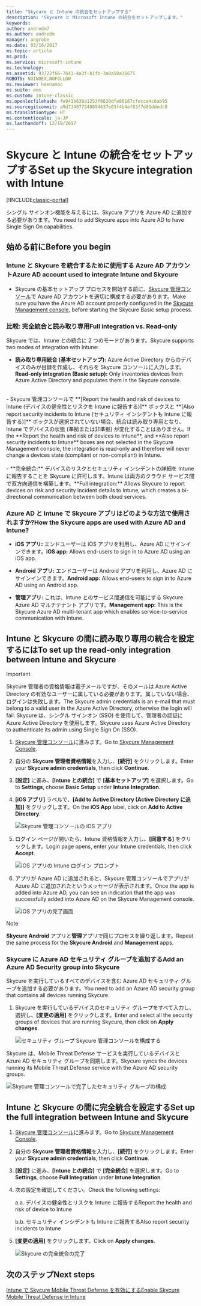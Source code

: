 ```yaml
---
title: "Skycure と Intune の統合をセットアップする"
description: "Skycure と Microsoft Intune の統合をセットアップします。"
keywords: 
author: andredm7
ms.author: andredm
manager: angrobe
ms.date: 03/16/2017
ms.topic: article
ms.prod: 
ms.service: microsoft-intune
ms.technology: 
ms.assetid: 93722f66-7641-4a3f-b1fb-3a0a58a36675
ROBOTS: NOINDEX,NOFOLLOW
ms.reviewer: heenamac
ms.suite: ems
ms.custom: intune-classic
ms.openlocfilehash: fe941b638a1253f6620dfe86167cfecce4c6ab95
ms.sourcegitcommit: a9d734877340894637e03f4b4ef83f7d01ddedc8
ms.translationtype: HT
ms.contentlocale: ja-JP
ms.lasthandoff: 12/19/2017
---
```

# <a name="set-up-the-skycure-integration-with-intune"></a><span data-ttu-id="6025a-103">Skycure と Intune の統合をセットアップする</span><span class="sxs-lookup"><span data-stu-id="6025a-103">Set up the Skycure integration with Intune</span></span>

[!INCLUDE[classic-portal](../includes/classic-portal.md)]

<span data-ttu-id="6025a-104">シングル サインオン機能を与えるには、Skycure アプリを Azure AD に追加する必要があります。</span><span class="sxs-lookup"><span data-stu-id="6025a-104">You need to add Skycure apps into Azure AD to have Single Sign On capabilities.</span></span>

## <a name="before-you-begin"></a><span data-ttu-id="6025a-105">始める前に</span><span class="sxs-lookup"><span data-stu-id="6025a-105">Before you begin</span></span>

### <a name="azure-ad-account-used-to-integrate-intune-and-skycure"></a><span data-ttu-id="6025a-106">Intune と Skycure を統合するために使用する Azure AD アカウント</span><span class="sxs-lookup"><span data-stu-id="6025a-106">Azure AD account used to integrate Intune and Skycure</span></span>

-   <span data-ttu-id="6025a-107">Skycure の基本セットアップ プロセスを開始する前に、[Skycure 管理コンソール](https://aad.skycure.com)で Azure AD アカウントを適切に構成する必要があります。</span><span class="sxs-lookup"><span data-stu-id="6025a-107">Make sure you have the Azure AD account properly configured in the [Skycure Management console](https://aad.skycure.com), before starting the Skycure Basic setup process.</span></span>

### <a name="full-integration-vs-read-only"></a><span data-ttu-id="6025a-108">比較: 完全統合と読み取り専用</span><span class="sxs-lookup"><span data-stu-id="6025a-108">Full integration vs. Read-only</span></span>

<span data-ttu-id="6025a-109">Skycure では、Intune との統合に 2 つのモードがあります。</span><span class="sxs-lookup"><span data-stu-id="6025a-109">Skycure supports two modes of integration with Intune:</span></span>

-   <span data-ttu-id="6025a-110">**読み取り専用統合 (基本セットアップ):** Azure Active Directory からのデバイスのみが目録を作成し、それらを Skycure コンソールに入力します。</span><span class="sxs-lookup"><span data-stu-id="6025a-110">**Read-only integration (Basic setup):** Only inventories devices from Azure Active Directory and populates them in the Skycure console.</span></span>
<br>
    -   <span data-ttu-id="6025a-111">Skycure 管理コンソールで **[Report the health and risk of devices to Intune (デバイスの健全性とリスクを Intune に報告する)]** ボックスと **[Also report security incidents to Intune (セキュリティ インシデントも Intune に報告する)]** ボックスが選択されていない場合、統合は読み取り専用となり、Intune でデバイスの状態 (準拠または非準拠) が変化することはありません。</span><span class="sxs-lookup"><span data-stu-id="6025a-111">If the **Report the health and risk of devices to Intune**, and **Also report security incidents to Intune** boxes are not selected in the Skycure Management console, the integration is read-only and therefore will never change a devices state (compliant or non-compliant) in Intune.</span></span>
<br></br>
-   <span data-ttu-id="6025a-112">**完全統合:** デバイスのリスクとセキュリティ インシデントの詳細を Intune に報告することを Skycure に許可します。Intune は両方のクラウド サービス間で双方向通信を構築します。</span><span class="sxs-lookup"><span data-stu-id="6025a-112">**Full integration:** Allows Skycure to report devices on risk and security incident details to Intune, which creates a bi-directional communication between both cloud services.</span></span>

### <a name="how-the-skycure-apps-are-used-with-azure-ad-and-intune"></a><span data-ttu-id="6025a-113">Azure AD と Intune で Skycure アプリはどのような方法で使用されますか?</span><span class="sxs-lookup"><span data-stu-id="6025a-113">How the Skycure apps are used with Azure AD and Intune?</span></span>

-   <span data-ttu-id="6025a-114">**iOS アプリ:** エンドユーザーは iOS アプリを利用し、Azure AD にサインインできます。</span><span class="sxs-lookup"><span data-stu-id="6025a-114">**iOS app:** Allows end-users to sign in to Azure AD using an iOS app.</span></span>

-   <span data-ttu-id="6025a-115">**Android アプリ:** エンドユーザーは Android アプリを利用し、Azure AD にサインインできます。</span><span class="sxs-lookup"><span data-stu-id="6025a-115">**Android app:** Allows end-users to sign in to Azure AD using an Android app.</span></span>

-   <span data-ttu-id="6025a-116">**管理アプリ:** これは、Intune とのサービス間通信を可能にする Skycure Azure AD マルチテナント アプリです。</span><span class="sxs-lookup"><span data-stu-id="6025a-116">**Management app:** This is the Skycure Azure AD multi-tenant app which enables service-to-service communication with Intune.</span></span>

## <a name="to-set-up-the-read-only-integration-between-intune-and-skycure"></a><span data-ttu-id="6025a-117">Intune と Skycure の間に読み取り専用の統合を設定するには</span><span class="sxs-lookup"><span data-stu-id="6025a-117">To set up the read-only integration between Intune and Skycure</span></span>

> [!IMPORTANT]
> <span data-ttu-id="6025a-118">Skycure 管理者の資格情報は電子メールですが、そのメールは Azure Active Directory の有効なユーザーに属している必要があります。属していない場合、ログインは失敗します。</span><span class="sxs-lookup"><span data-stu-id="6025a-118">The Skycure admin credentials is an e-mail that must belong to a valid user in the Azure Active Directory, otherwise the login will fail.</span></span> <span data-ttu-id="6025a-119">Skycure は、シングル サインオン (SSO) を使用して、管理者の認証に Azure Active Directory を使用します。</span><span class="sxs-lookup"><span data-stu-id="6025a-119">Skycure uses Azure Active Directory to authenticate its admin using Single Sign On (SSO).</span></span>

1.  <span data-ttu-id="6025a-120">[Skycure 管理コンソール](https://aad.skycure.com)に進みます。</span><span class="sxs-lookup"><span data-stu-id="6025a-120">Go to [Skycure Management Console](https://aad.skycure.com).</span></span>

2.  <span data-ttu-id="6025a-121">自分の **Skycure 管理者資格情報**を入力し、**[続行]** をクリックします。</span><span class="sxs-lookup"><span data-stu-id="6025a-121">Enter your **Skycure admin credentials**, then click **Continue**.</span></span>

3.  <span data-ttu-id="6025a-122">**[設定]** に進み、**[Intune との統合]** で **[基本セットアップ]** を選択します。</span><span class="sxs-lookup"><span data-stu-id="6025a-122">Go to **Settings**, choose **Basic Setup** under **Intune Integration**.</span></span>

4.  <span data-ttu-id="6025a-123">**[iOS アプリ]** ラベルで、**[Add to Active Directory (Active Directory に追加)]** をクリックします。</span><span class="sxs-lookup"><span data-stu-id="6025a-123">On the **iOS App** label, click on **Add to Active Directory**.</span></span>

    ![Skycure 管理コンソールの iOS アプリ](../media/mtp/skycure-setup-1.png)

5.  <span data-ttu-id="6025a-125">ログイン ページが開いたら、Intune 資格情報を入力し、**[同意する]** をクリックします。</span><span class="sxs-lookup"><span data-stu-id="6025a-125">Login page opens, enter your Intune credentials, then click **Accept**.</span></span>

    ![iOS アプリの Intune ログイン プロンプト](../media/mtp/skycure-setup-2.png)

6.  <span data-ttu-id="6025a-127">アプリが Azure AD に追加されると、Skycure 管理コンソールでアプリが Azure AD に追加されたというメッセージが表示されます。</span><span class="sxs-lookup"><span data-stu-id="6025a-127">Once the app is added into Azure AD, you can see an indication that the app was successfully added into Azure AD on the Skycure Management console.</span></span>

    ![iOS アプリの完了画面](../media/mtp/skycure-setup-3.png)

> [!NOTE]
> <span data-ttu-id="6025a-129">**Skycure Android** アプリと**管理**アプリで同じプロセスを繰り返します。</span><span class="sxs-lookup"><span data-stu-id="6025a-129">Repeat the same process for the **Skycure Android** and **Management** apps.</span></span>

### <a name="add-an-azure-ad-security-group-into-skycure"></a><span data-ttu-id="6025a-130">Skycure に Azure AD セキュリティ グループを追加する</span><span class="sxs-lookup"><span data-stu-id="6025a-130">Add an Azure AD Security group into Skycure</span></span>

<span data-ttu-id="6025a-131">Skycure を実行しているすべてのデバイスを含む Azure AD セキュリティ グループを追加する必要があります。</span><span class="sxs-lookup"><span data-stu-id="6025a-131">You need to add an Azure AD security group that contains all devices running Skycure.</span></span>

1.  <span data-ttu-id="6025a-132">Skycure を実行しているデバイスのセキュリティ グループをすべて入力し、選択し、**[変更の適用]** をクリックします。</span><span class="sxs-lookup"><span data-stu-id="6025a-132">Enter and select all the security groups of devices that are running Skycure, then click on **Apply changes**.</span></span>

    ![セキュリティ グループ Skycure 管理コンソールを構成する](../media/mtp/skycure-setup-4.png)

<span data-ttu-id="6025a-134">Skycure は、Mobile Threat Defense サービスを実行しているデバイスと Azure AD セキュリティ グループを同期します。</span><span class="sxs-lookup"><span data-stu-id="6025a-134">Skycure syncs the devices running its Mobile Threat Defense service with the Azure AD security groups.</span></span>

![Skycure 管理コンソールで完了したセキュリティ グループの構成](../media/mtp/skycure-setup-5.png)

## <a name="set-up-the-full-integration-between-intune-and-skycure"></a><span data-ttu-id="6025a-136">Intune と Skycure の間に完全統合を設定する</span><span class="sxs-lookup"><span data-stu-id="6025a-136">Set up the full integration between Intune and Skycure</span></span>

1.  <span data-ttu-id="6025a-137">[Skycure 管理コンソール](https://aad.skycure.com)に進みます。</span><span class="sxs-lookup"><span data-stu-id="6025a-137">Go to [Skycure Management Console](https://aad.skycure.com).</span></span>

2.  <span data-ttu-id="6025a-138">自分の **Skycure 管理者資格情報**を入力し、**[続行]** をクリックします。</span><span class="sxs-lookup"><span data-stu-id="6025a-138">Enter your **Skycure admin credentials**, then click **Continue**.</span></span>

3.  <span data-ttu-id="6025a-139">**[設定]** に進み、**[Intune との統合]** で **[完全統合]** を選択します。</span><span class="sxs-lookup"><span data-stu-id="6025a-139">Go to **Settings**, choose **Full Integration** under **Intune Integration**.</span></span>

4.  <span data-ttu-id="6025a-140">次の設定を確認してください。</span><span class="sxs-lookup"><span data-stu-id="6025a-140">Check the following settings:</span></span>

    <span data-ttu-id="6025a-141">a.</span><span class="sxs-lookup"><span data-stu-id="6025a-141">a.</span></span>  <span data-ttu-id="6025a-142">デバイスの健全性とリスクを Intune に報告する</span><span class="sxs-lookup"><span data-stu-id="6025a-142">Report the health and risk of device to Intune</span></span>

    <span data-ttu-id="6025a-143">b.</span><span class="sxs-lookup"><span data-stu-id="6025a-143">b.</span></span>  <span data-ttu-id="6025a-144">セキュリティ インシデントも Intune に報告する</span><span class="sxs-lookup"><span data-stu-id="6025a-144">Also report security incidents to Intune</span></span>

5.  <span data-ttu-id="6025a-145">**[変更の適用]** をクリックします。</span><span class="sxs-lookup"><span data-stu-id="6025a-145">Click on **Apply changes**.</span></span>

    ![Skycure の完全統合の完了](../media/mtp/skycure-setup-6.png)

## <a name="next-steps"></a><span data-ttu-id="6025a-147">次のステップ</span><span class="sxs-lookup"><span data-stu-id="6025a-147">Next steps</span></span>

[<span data-ttu-id="6025a-148">Intune で Skycure Mobile Threat Defense を有効にする</span><span class="sxs-lookup"><span data-stu-id="6025a-148">Enable Skycure Mobile Threat Defense in Intune</span></span>](/intune-classic/deploy-use/enable-skycure-mobile-threat-defense-in-intune)
